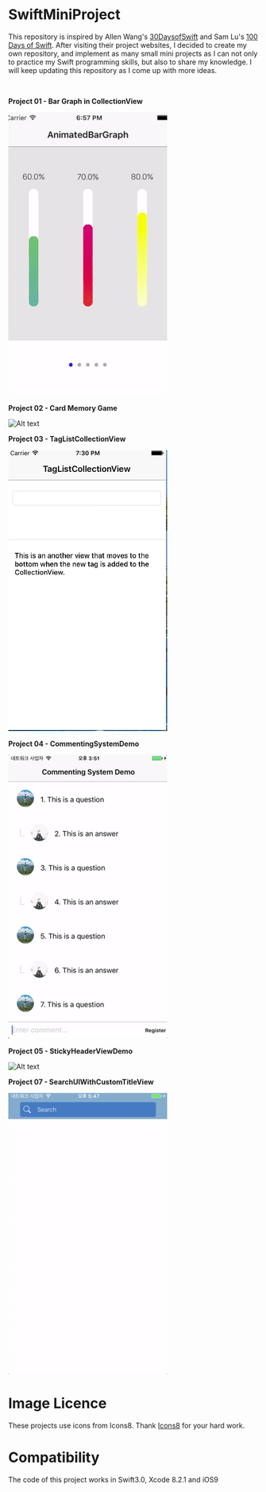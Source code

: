 # SwiftMiniProject

This repository is inspired by Allen Wang's [30DaysofSwift](https://github.com/allenwong/30DaysofSwift/blob/master/README.md) and Sam Lu's [100 Days of Swift](http://samvlu.com/). After visiting their project websites, I decided to create my own repository, and implement as many small mini projects as I can not only to practice my Swift programming skills, but also to share my knowledge. I will keep updating this repository as I come up with more ideas.

<br /> 

**Project 01 - Bar Graph in CollectionView**
<br />
 
![Alt text](GIFs/animatedBarGraph.gif)

**Project 02 - Card Memory Game**
<br />

![Alt text](GIFs/CardMemoryGameDemo.gif)

**Project 03 - TagListCollectionView**
<br />

![Alt text](GIFs/TagListCollectionView.gif)

**Project 04 - CommentingSystemDemo**
<br />

![Alt text](GIFs/CommentingSystemDemo.gif)

**Project 05 - StickyHeaderViewDemo**
<br />

![Alt text](GIFs/StickyHeaderDemo.gif)

**Project 07 - SearchUIWithCustomTitleView**
<br />

![Alt text](GIFs/SearchUIWithCustomTitleView.gif)

# Image Licence 

These projects use icons from Icons8. Thank [Icons8](https://icons8.com/) for your hard work. 

# Compatibility 
The code of this project works in Swift3.0, Xcode 8.2.1 and iOS9 